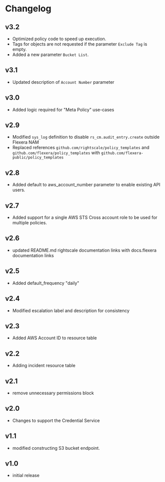 # Changelog

## v3.2

- Optimized policy code to speed up execution.
- Tags for objects are not requested if the parameter `Exclude Tag` is empty.
- Added a new parameter `Bucket List`.

## v3.1

- Updated description of `Account Number` parameter

## v3.0

- Added logic required for "Meta Policy" use-cases

## v2.9

- Modified `sys_log` definition to disable `rs_cm.audit_entry.create` outside Flexera NAM
- Replaced references `github.com/rightscale/policy_templates` and `github.com/flexera/policy_templates` with `github.com/flexera-public/policy_templates`

## v2.8

- Added default to aws_account_number parameter to enable existing API users.

## v2.7

- Added support for a single AWS STS Cross account role to be used for multiple policies.

## v2.6

- updated README.md rightscale documentation links with docs.flexera documentation links

## v2.5

- Added default_frequency "daily"

## v2.4

- Modified escalation label and description for consistency

## v2.3

- Added AWS Account ID to resource table

## v2.2

- Adding incident resource table

## v2.1

- remove unnecessary permissions block

## v2.0

- Changes to support the Credential Service

## v1.1

- modified constructing S3 bucket endpoint.

## v1.0

- initial release
